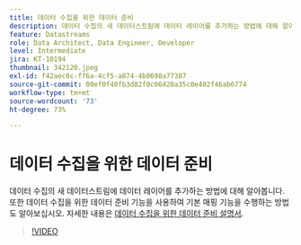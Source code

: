```yaml
---
title: 데이터 수집을 위한 데이터 준비
description: 데이터 수집의 새 데이터스트림에 데이터 레이어를 추가하는 방법에 대해 알아봅니다.
feature: Datastreams
role: Data Architect, Data Engineer, Developer
level: Intermediate
jira: KT-10194
thumbnail: 342120.jpeg
exl-id: f42aec0c-f76a-4cf5-a874-4b8698a77387
source-git-commit: 00ef0f40fb3d82f0c06428a35c0e402f46ab6774
workflow-type: tm+mt
source-wordcount: '73'
ht-degree: 73%

---
```


# 데이터 수집을 위한 데이터 준비

데이터 수집의 새 데이터스트림에 데이터 레이어를 추가하는 방법에 대해 알아봅니다. 또한 데이터 수집을 위한 데이터 준비 기능을 사용하여 기본 매핑 기능을 수행하는 방법도 알아보십시오. 자세한 내용은 [데이터 수집을 위한 데이터 준비 설명서](https://experienceleague.adobe.com/docs/experience-platform/edge/fundamentals/datastreams.html#data-prep).

>[!VIDEO](https://video.tv.adobe.com/v/342120/?learn=on)
